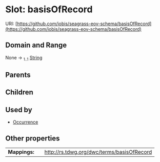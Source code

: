 
# Slot: basisOfRecord



URI: [https://github.com/iobis/seagrass-eov-schema/basisOfRecord](https://github.com/iobis/seagrass-eov-schema/basisOfRecord)


## Domain and Range

None &#8594;  <sub>1..1</sub> [String](types/String.md)

## Parents


## Children


## Used by

 * [Occurrence](Occurrence.md)

## Other properties

|  |  |  |
| --- | --- | --- |
| **Mappings:** | | http://rs.tdwg.org/dwc/terms/basisOfRecord |